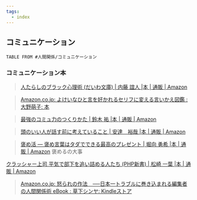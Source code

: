 ```yaml
---
tags:
  - index
---
```

## コミュニケーション

```dataview
TABLE FROM #人間関係/コミュニケーション 
```

### コミュニケーション本
>[人たらしのブラック心理術 (だいわ文庫) | 内藤 誼人 |本 | 通販 | Amazon](https://www.amazon.co.jp/%E4%BA%BA%E3%81%9F%E3%82%89%E3%81%97%E3%81%AE%E3%83%96%E3%83%A9%E3%83%83%E3%82%AF%E5%BF%83%E7%90%86%E8%A1%93-%E3%81%A0%E3%81%84%E3%82%8F%E6%96%87%E5%BA%AB-%E5%86%85%E8%97%A4-%E8%AA%BC%E4%BA%BA/dp/447930195X?asin=447930195X&revisionId=&format=4&depth=1)

>[Amazon.co.jp: よけいなひと言を好かれるセリフに変える言いかえ図鑑 : 大野萌子: 本](https://www.amazon.co.jp/%E3%82%88%E3%81%91%E3%81%84%E3%81%AA%E3%81%B2%E3%81%A8%E8%A8%80%E3%82%92%E5%A5%BD%E3%81%8B%E3%82%8C%E3%82%8B%E3%82%BB%E3%83%AA%E3%83%95%E3%81%AB%E5%A4%89%E3%81%88%E3%82%8B%E8%A8%80%E3%81%84%E3%81%8B%E3%81%88%E5%9B%B3%E9%91%91-%E5%A4%A7%E9%87%8E%E8%90%8C%E5%AD%90/dp/4763138014)


>[最強のコミュ力のつくりかた | 鈴木 祐 |本 | 通販 | Amazon](https://www.amazon.co.jp/dp/4594094279?tag=maftracking142669-22&linkCode=ure&creative=6339)

>[頭のいい人が話す前に考えていること | 安達　裕哉 |本 | 通販 | Amazon](https://www.amazon.co.jp/%E9%A0%AD%E3%81%AE%E3%81%84%E3%81%84%E4%BA%BA%E3%81%8C%E8%A9%B1%E3%81%99%E5%89%8D%E3%81%AB%E8%80%83%E3%81%88%E3%81%A6%E3%81%84%E3%82%8B%E3%81%93%E3%81%A8-%E5%AE%89%E9%81%94-%E8%A3%95%E5%93%89/dp/4478116695?psc=1&linkCode=sl1&tag=kaz101-22&linkId=55a8910bcc7d86f72a59254c670d5959&language=ja_JP&ref_=as_li_ss_tl)

>[褒め活 ― 褒め言葉はタダでできる最高のプレゼント | 堀向 勇希 |本 | 通販 | Amazon](https://www.amazon.co.jp/%E8%A4%92%E3%82%81%E6%B4%BB-%E2%80%95-%E8%A4%92%E3%82%81%E8%A8%80%E8%91%89%E3%81%AF%E3%82%BF%E3%83%80%E3%81%A7%E3%81%A7%E3%81%8D%E3%82%8B%E6%9C%80%E9%AB%98%E3%81%AE%E3%83%97%E3%83%AC%E3%82%BC%E3%83%B3%E3%83%88-%E5%A0%80%E5%90%91-%E5%8B%87%E5%B8%8C/dp/4909298037)
>褒めるの大事

[クラッシャー上司 平気で部下を追い詰める人たち (PHP新書) | 松崎 一葉 |本 | 通販 | Amazon](https://www.amazon.co.jp/%E3%82%AF%E3%83%A9%E3%83%83%E3%82%B7%E3%83%A3%E3%83%BC%E4%B8%8A%E5%8F%B8-%E5%B9%B3%E6%B0%97%E3%81%A7%E9%83%A8%E4%B8%8B%E3%82%92%E8%BF%BD%E3%81%84%E8%A9%B0%E3%82%81%E3%82%8B%E4%BA%BA%E3%81%9F%E3%81%A1-PHP%E6%96%B0%E6%9B%B8-%E6%9D%BE%E5%B4%8E-%E4%B8%80%E8%91%89/dp/4569832059)

>[Amazon.co.jp: 怒られの作法　──日本一トラブルに巻き込まれる編集者の人間関係術 eBook : 草下シンヤ: Kindleストア](https://www.amazon.co.jp/exec/obidos/ASIN/B0C332BDV4/mumi-22/ref=nosim/)

